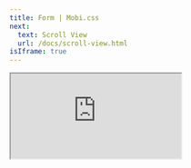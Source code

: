 ```yaml
---
title: Form | Mobi.css
next:
  text: Scroll View
  url: /docs/scroll-view.html
isIframe: true
---
```


<iframe src="https://mobi-css.github.io/mobi-plugin-form/" class="site-iframe unit"></iframe>